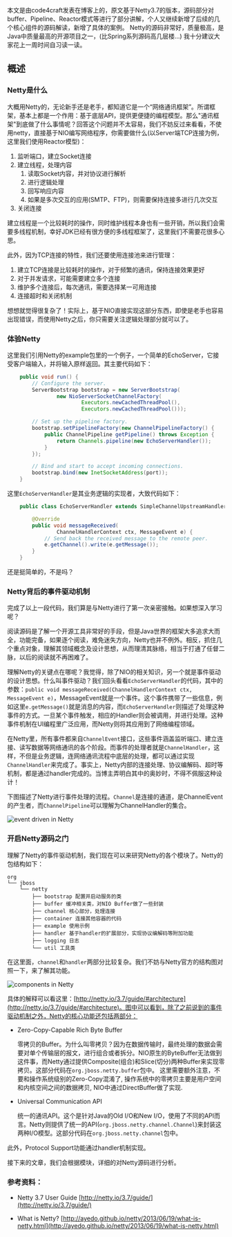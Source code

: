 本文是由code4craft发表在博客上的，原文基于Netty3.7的版本，源码部分对buffer、Pipeline、Reactor模式等进行了部分讲解，个人又继续新增了后续的几个核心组件的源码解读，新增了具体的案例。
Netty的源码非常好，质量极高，是Java中质量最高的开源项目之一，(比Spring系列源码高几层楼...)
我十分建议大家花上一周时间自习读一读。

## 概述

### Netty是什么

大概用Netty的，无论新手还是老手，都知道它是一个“网络通讯框架”。所谓框架，基本上都是一个作用：基于底层API，提供更便捷的编程模型。那么"通讯框架"到底做了什么事情呢？回答这个问题并不太容易，我们不妨反过来看看，不使用netty，直接基于NIO编写网络程序，你需要做什么(以Server端TCP连接为例，这里我们使用Reactor模型)：

1. 监听端口，建立Socket连接
2. 建立线程，处理内容
	1. 读取Socket内容，并对协议进行解析
	2. 进行逻辑处理
	3. 回写响应内容
	4. 如果是多次交互的应用(SMTP、FTP)，则需要保持连接多进行几次交互
3. 关闭连接

建立线程是一个比较耗时的操作，同时维护线程本身也有一些开销，所以我们会需要多线程机制，幸好JDK已经有很方便的多线程框架了，这里我们不需要花很多心思。
	
此外，因为TCP连接的特性，我们还要使用连接池来进行管理：

1. 建立TCP连接是比较耗时的操作，对于频繁的通讯，保持连接效果更好
2. 对于并发请求，可能需要建立多个连接
3. 维护多个连接后，每次通讯，需要选择某一可用连接
4. 连接超时和关闭机制

想想就觉得很复杂了！实际上，基于NIO直接实现这部分东西，即使是老手也容易出现错误，而使用Netty之后，你只需要关注逻辑处理部分就可以了。


### 体验Netty

这里我们引用Netty的example包里的一个例子，一个简单的EchoServer，它接受客户端输入，并将输入原样返回。其主要代码如下：

```java
    public void run() {
        // Configure the server.
        ServerBootstrap bootstrap = new ServerBootstrap(
                new NioServerSocketChannelFactory(
                        Executors.newCachedThreadPool(),
                        Executors.newCachedThreadPool()));

        // Set up the pipeline factory.
        bootstrap.setPipelineFactory(new ChannelPipelineFactory() {
            public ChannelPipeline getPipeline() throws Exception {
                return Channels.pipeline(new EchoServerHandler());
            }
        });

        // Bind and start to accept incoming connections.
        bootstrap.bind(new InetSocketAddress(port));
    }
```

这里`EchoServerHandler`是其业务逻辑的实现者，大致代码如下：

```java
	public class EchoServerHandler extends SimpleChannelUpstreamHandler {

	    @Override
	    public void messageReceived(
	            ChannelHandlerContext ctx, MessageEvent e) {
	        // Send back the received message to the remote peer.
	        e.getChannel().write(e.getMessage());
	    }
	}
```
	
还是挺简单的，不是吗？

### Netty背后的事件驱动机制

完成了以上一段代码，我们算是与Netty进行了第一次亲密接触。如果想深入学习呢？

阅读源码是了解一个开源工具非常好的手段，但是Java世界的框架大多追求大而全，功能完备，如果逐个阅读，难免迷失方向，Netty也并不例外。相反，抓住几个重点对象，理解其领域概念及设计思想，从而理清其脉络，相当于打通了任督二脉，以后的阅读就不再困难了。

理解Netty的关键点在哪呢？我觉得，除了NIO的相关知识，另一个就是事件驱动的设计思想。什么叫事件驱动？我们回头看看`EchoServerHandler`的代码，其中的参数：`public void messageReceived(ChannelHandlerContext ctx, MessageEvent e)`，MessageEvent就是一个事件。这个事件携带了一些信息，例如这里`e.getMessage()`就是消息的内容，而`EchoServerHandler`则描述了处理这种事件的方式。一旦某个事件触发，相应的Handler则会被调用，并进行处理。这种事件机制在UI编程里广泛应用，而Netty则将其应用到了网络编程领域。

在Netty里，所有事件都来自`ChannelEvent`接口，这些事件涵盖监听端口、建立连接、读写数据等网络通讯的各个阶段。而事件的处理者就是`ChannelHandler`，这样，不但是业务逻辑，连网络通讯流程中底层的处理，都可以通过实现`ChannelHandler`来完成了。事实上，Netty内部的连接处理、协议编解码、超时等机制，都是通过handler完成的。当博主弄明白其中的奥妙时，不得不佩服这种设计！

下图描述了Netty进行事件处理的流程。`Channel`是连接的通道，是ChannelEvent的产生者，而`ChannelPipeline`可以理解为ChannelHandler的集合。

![event driven in Netty][1]


### 开启Netty源码之门

理解了Netty的事件驱动机制，我们现在可以来研究Netty的各个模块了。Netty的包结构如下：

	org
	└── jboss
	    └── netty
			├── bootstrap 配置并启动服务的类
			├── buffer 缓冲相关类，对NIO Buffer做了一些封装
			├── channel 核心部分，处理连接
			├── container 连接其他容器的代码
			├── example 使用示例
			├── handler 基于handler的扩展部分，实现协议编解码等附加功能
			├── logging 日志
			└── util 工具类

在这里面，`channel`和`handler`两部分比较复杂。我们不妨与Netty官方的结构图对照一下，来了解其功能。

![components in Netty][2]

具体的解释可以看这里：[http://netty.io/3.7/guide/#architecture](http://netty.io/3.7/guide/#architecture)。图中可以看到，除了之前说到的事件驱动机制之外，Netty的核心功能还包括两部分：

* Zero-Copy-Capable Rich Byte Buffer

	零拷贝的Buffer。为什么叫零拷贝？因为在数据传输时，最终处理的数据会需要对单个传输层的报文，进行组合或者拆分。NIO原生的ByteBuffer无法做到这件事，而Netty通过提供Composite(组合)和Slice(切分)两种Buffer来实现零拷贝。这部分代码在`org.jboss.netty.buffer`包中。
	这里需要额外注意，不要和操作系统级别的Zero-Copy混淆了, 操作系统中的零拷贝主要是用户空间和内核空间之间的数据拷贝, NIO中通过DirectBuffer做了实现.

* Universal Communication API
	
	统一的通讯API。这个是针对Java的Old I/O和New I/O，使用了不同的API而言。Netty则提供了统一的API(`org.jboss.netty.channel.Channel`)来封装这两种I/O模型。这部分代码在`org.jboss.netty.channel`包中。
	
此外，Protocol Support功能通过handler机制实现。

接下来的文章，我们会根据模块，详细的对Netty源码进行分析。


### 参考资料：

* Netty 3.7 User Guide [http://netty.io/3.7/guide/](http://netty.io/3.7/guide/)

* What is Netty? [http://ayedo.github.io/netty/2013/06/19/what-is-netty.html](http://ayedo.github.io/netty/2013/06/19/what-is-netty.html)

  [1]: http://static.oschina.net/uploads/space/2013/0921/174032_18rb_190591.png
  [2]: http://static.oschina.net/uploads/space/2013/0921/225721_R0w2_190591.png
